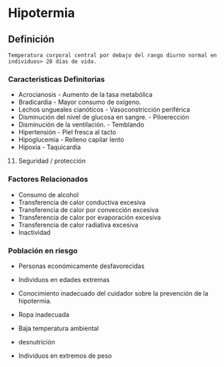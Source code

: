 # Hipotermia
## Definición
	Temperatura corporal central por debajo del rango diurno normal en individuos> 28 días de vida.

### Caracteristicas Definitorias
- Acrocianosis  - Aumento de la tasa 
metabólica  
- Bradicardia  - Mayor consumo de oxígeno.  
- Lechos ungueales cianóticos  - Vasoconstricción periférica  
- Disminución del nivel de glucosa 
en sangre.  - Piloerección  
- Disminución de la ventilación.  - Temblando  
- Hipertensión  - Piel fresca al tacto  
- Hipoglucemia  - Relleno capilar lento  
- Hipoxia  - Taquicardia  
 
 
 
 
 
 
 
 
 11. Seguridad / protección

### Factores Relacionados
- Consumo de alcohol   
- Transferencia de calor conductiva 
excesiva   
- Transferencia de calor por 
convección excesiva   
- Transferencia de calor por evaporación 
excesiva   
- Transferencia de calor radiativa 
excesiva   
- Inactividad

### Población en riesgo
- Personas económicamente 
desfavorecidas   
- Individuos en edades extremas   
 
- Conocimiento inadecuado del 
cuidador sobre la prevención 
de la hipotermia.   
- Ropa inadecuada   
- Baja temperatura ambiental   
- desnutrición  
 
 
 
 
- Individuos en extremos de peso

